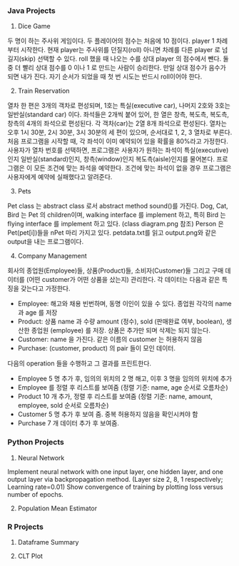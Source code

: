 ### **Java Projects**
1. Dice Game

두 명이 하는 주사위 게임이다. 두 플레이어의 점수는 처음에 10 점이다. player 1 차례부터 시작한다. 현재 player는 주사위를 던질지(roll) 아니면 차례를 다른 player 로 넘길지(skip) 선택할 수 있다. roll 했을 때 나오는 수를 상대 player 의 점수에서 뺀다. 둘 중 더 빨리 상대 점수를 0 이나 1 로 만드는 사람이 승리한다. 만일 상대 점수가 음수가 되면 내가 진다. 자기 순서가 되었을 때 첫 번 시도는 반드시 roll이어야 한다.

2. Train Reservation

열차 한 편은 3개의 객차로 편성되며, 1호는 특실(executive car), 나머지 2호와
3호는 일반실(standard car) 이다. 좌석들은 2개씩 붙어 있어, 한 열은 창측, 복도측, 복도측, 창측의
4개의 좌석으로 편성된다. 각 객차(car)는 2열 8개 좌석으로 편성된다. 열차는 오후 1시 30분, 2시 30분, 3시 30분의 세 편이 있으며, 순서대로 1, 2, 3 열차로 부른다. 처음 프로그램을 시작할 때, 각 좌석이 이미 예약되어 있을 확률을 80%라고 가정한다.
사용자가 열차 번호를 선택하면, 프로그램은 사용자가 원하는 좌석이 특실(executive)인지
일반실(standard)인지, 창측(window)인지 복도측(aisle)인지를 물어본다. 프로그램은 이 모든 조건에 맞는
좌석을 예약한다. 조건에 맞는 좌석이 없을 경우 프로그램은 사용자에게 예약에 실패했다고 알려준다.

3. Pets

Pet class 는 abstract class 로서 abstract method sound()를 가진다. Dog, Cat, Bird 는 Pet 의
children이며, walking interface 를 implement 하고, 특히 Bird 는 flying interface 를 implement 하고 있다. (class diagram.png 참조)
Person 은 Pet(pet[i])들을 nPet 마리 가지고 있다.
petdata.txt를 읽고 output.png와 같은 output을 내는 프로그램이다.

4. Company Management

회사의 종업원(Employee)들, 상품(Product)들, 소비자(Customer)들 그리고 구매 데이터를 (어떤 customer가 어떤 상품을 샀는지) 관리한다. 각 데이터는 다음과 같은 특징을 갖는다고 가정한다.

- Employee: 해고와 채용 빈번하며, 동명 이인이 있을 수 있다. 종업원 각각의 name 과 age 를 저장
- Product: 상품 name 과 수량 amount (정수), sold (판매완료 여부, boolean), 생산한 종업원 (employee)
를 저장. 상품은 추가만 되며 삭제는 되지 않는다.
- Customer: name 을 가진다. 같은 이름의 customer 는 허용하지 않음
- Purchase: (customer, product) 의 pair 들이 모인 데이터.

다음의 operation 들을 수행하고 그 결과를 프린트한다.

- Employee 5 명 추가 후, 임의의 위치의 2 명 해고, 이후 3 명을 임의의 위치에 추가
- Employee 를 정렬 후 리스트를 보여줌 (정렬 기준: name, age 순서로 오름차순)
- Product 10 개 추가, 정렬 후 리스트를 보여줌 (정렬 기준: name, amount, employee, sold 순서로
오름차순)
- Customer 5 명 추가 후 보여 줌. 중복 허용하지 않음을 확인시켜야 함
- Purchase 7 개 데이터 추가 후 보여줌.

### **Python Projects**
1. Neural Network

Implement neural network with one input layer, one hidden layer, and one output layer via backpropagation method. (Layer size 2, 8, 1 respectively; Learning rate=0.01)
Show convergence of training by plotting loss versus number of epochs.

2. Population Mean Estimator



### **R Projects**
1. Dataframe Summary

2. CLT Plot

